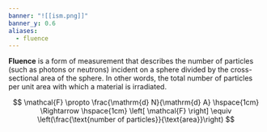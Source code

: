 ```yaml
---
banner: "![[ism.png]]"
banner_y: 0.6
aliases:
  - fluence
---
```

**Fluence** is a form of measurement that describes the number of particles (such as photons or neutrons) incident on a sphere divided by the cross-sectional area of the sphere. In other words, the total number of particles per unit area with which a material is irradiated.

$$
\mathcal{F} \propto \frac{\mathrm{d} N}{\mathrm{d} A} \hspace{1cm} \Rightarrow \hspace{1cm} \left[ \mathcal{F} \right] \equiv \left(\frac{\text{number of particles}}{\text{area}}\right)
$$
